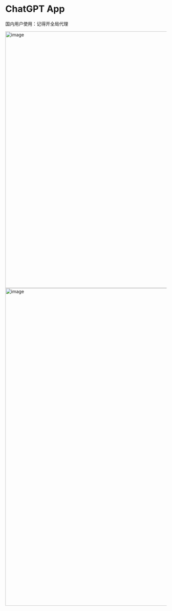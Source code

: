 # ChatGPT App

国内用户使用：记得开全局代理

<img width="800" alt="image" src="https://user-images.githubusercontent.com/44690729/217473272-75457202-59c8-400c-b06f-6f1860474c33.png">

<img width="990" alt="image" src="https://user-images.githubusercontent.com/44690729/217473367-bf67a3fb-26f3-4a90-9b39-5467c56da8ad.png">


